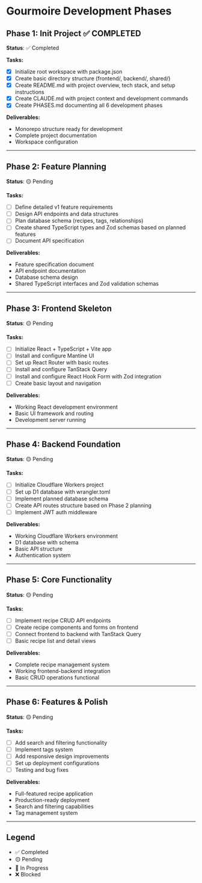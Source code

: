 # Gourmoire Development Phases

## Phase 1: Init Project ✅ COMPLETED
**Status**: ✅ Completed

**Tasks:**
- [x] Initialize root workspace with package.json
- [x] Create basic directory structure (frontend/, backend/, shared/)
- [x] Create README.md with project overview, tech stack, and setup instructions
- [x] Create CLAUDE.md with project context and development commands
- [x] Create PHASES.md documenting all 6 development phases

**Deliverables:**
- Monorepo structure ready for development
- Complete project documentation
- Workspace configuration

---

## Phase 2: Feature Planning
**Status**: 🟡 Pending

**Tasks:**
- [ ] Define detailed v1 feature requirements
- [ ] Design API endpoints and data structures
- [ ] Plan database schema (recipes, tags, relationships)
- [ ] Create shared TypeScript types and Zod schemas based on planned features
- [ ] Document API specification

**Deliverables:**
- Feature specification document
- API endpoint documentation
- Database schema design
- Shared TypeScript interfaces and Zod validation schemas

---

## Phase 3: Frontend Skeleton
**Status**: 🟡 Pending

**Tasks:**
- [ ] Initialize React + TypeScript + Vite app
- [ ] Install and configure Mantine UI
- [ ] Set up React Router with basic routes
- [ ] Install and configure TanStack Query
- [ ] Install and configure React Hook Form with Zod integration
- [ ] Create basic layout and navigation

**Deliverables:**
- Working React development environment
- Basic UI framework and routing
- Development server running

---

## Phase 4: Backend Foundation
**Status**: 🟡 Pending

**Tasks:**
- [ ] Initialize Cloudflare Workers project
- [ ] Set up D1 database with wrangler.toml
- [ ] Implement planned database schema
- [ ] Create API routes structure based on Phase 2 planning
- [ ] Implement JWT auth middleware

**Deliverables:**
- Working Cloudflare Workers environment
- D1 database with schema
- Basic API structure
- Authentication system

---

## Phase 5: Core Functionality
**Status**: 🟡 Pending

**Tasks:**
- [ ] Implement recipe CRUD API endpoints
- [ ] Create recipe components and forms on frontend
- [ ] Connect frontend to backend with TanStack Query
- [ ] Basic recipe list and detail views

**Deliverables:**
- Complete recipe management system
- Working frontend-backend integration
- Basic CRUD operations functional

---

## Phase 6: Features & Polish
**Status**: 🟡 Pending

**Tasks:**
- [ ] Add search and filtering functionality
- [ ] Implement tags system
- [ ] Add responsive design improvements
- [ ] Set up deployment configurations
- [ ] Testing and bug fixes

**Deliverables:**
- Full-featured recipe application
- Production-ready deployment
- Search and filtering capabilities
- Tag management system

---

## Legend
- ✅ Completed
- 🟡 Pending
- 🔄 In Progress
- ❌ Blocked